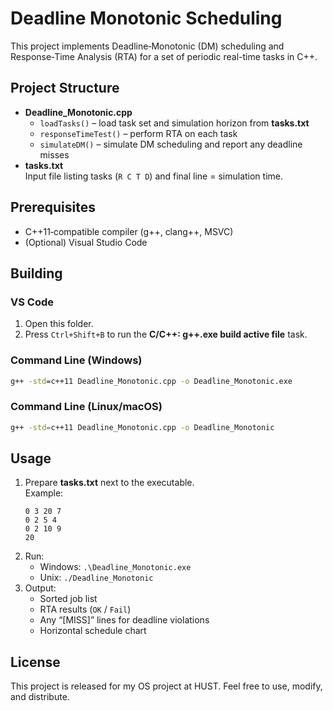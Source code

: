 # Deadline Monotonic Scheduling

This project implements Deadline‐Monotonic (DM) scheduling and Response‐Time Analysis (RTA) for a set of periodic real-time tasks in C++.

## Project Structure

- **Deadline_Monotonic.cpp**  
  - `loadTasks()` – load task set and simulation horizon from **tasks.txt**  
  - `responseTimeTest()` – perform RTA on each task  
  - `simulateDM()` – simulate DM scheduling and report any deadline misses   
- **tasks.txt**  
  Input file listing tasks (`R C T D`) and final line = simulation time.  

## Prerequisites

- C++11‐compatible compiler (g++, clang++, MSVC)
- (Optional) Visual Studio Code

## Building

### VS Code

1. Open this folder.  
2. Press `Ctrl+Shift+B` to run the **C/C++: g++.exe build active file** task.  

### Command Line (Windows)

```bat
g++ -std=c++11 Deadline_Monotonic.cpp -o Deadline_Monotonic.exe
```

### Command Line (Linux/macOS)

```sh
g++ -std=c++11 Deadline_Monotonic.cpp -o Deadline_Monotonic
```

## Usage

1. Prepare **tasks.txt** next to the executable.  
   Example:
   ```
   0 3 20 7
   0 2 5 4
   0 2 10 9
   20
   ```
2. Run:
   - Windows: `.\Deadline_Monotonic.exe`
   - Unix: `./Deadline_Monotonic`
3. Output:
   - Sorted job list  
   - RTA results (`OK` / `Fail`)  
   - Any “[MISS]” lines for deadline violations  
   - Horizontal schedule chart  

## License

This project is released for my OS project at HUST. Feel free to use, modify, and distribute.  